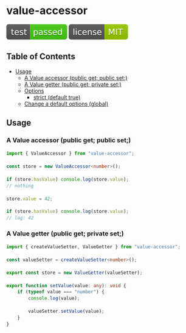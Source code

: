 # value-accessor

![test: passed](https://raw.githubusercontent.com/PavelDymkov/value-accessor/main/badges/test.svg)
![license: MIT](https://raw.githubusercontent.com/PavelDymkov/value-accessor/main/badges/license.svg)

## Table of Contents

<!-- toc -->

-   [Usage](#usage)
    -   [A Value accessor (public get; public set;)](#a-value-accessor-public-get-public-set)
    -   [A Value getter (public get; private set;)](#a-value-getter-public-get-private-set)
    -   [Options](#options)
        -   [strict (default true)](#strict-default-true)
    -   [Change a default options (global)](#change-a-default-options-global)

<!-- tocstop -->

## Usage

### A Value accessor (public get; public set;)

```ts
import { ValueAccessor } from "value-accessor";

const store = new ValueAccessor<number>();

if (store.hasValue) console.log(store.value);
// nothing

store.value = 42;

if (store.hasValue) console.log(store.value);
// log: 42
```

### A Value getter (public get; private set;)

```ts
import { createValueSetter, ValueGetter } from "value-accessor";

const valueSetter = createValueSetter<number>();

export const store = new ValueGetter(valueSetter);

export function setValue(value: any): void {
    if (typeof value === "number") {
        console.log(value);

        valueSetter.setValue(value);
    }
}
```
